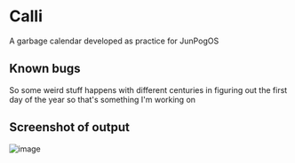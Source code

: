 # Calli
A garbage calendar developed as practice for JunPogOS

## Known bugs
So some weird stuff happens with different centuries in figuring out the first day of the year so that's something I'm working on

## Screenshot of output
![image](https://user-images.githubusercontent.com/61218269/109456329-3616bf00-7a1e-11eb-827d-6f45c616fc7a.png)
